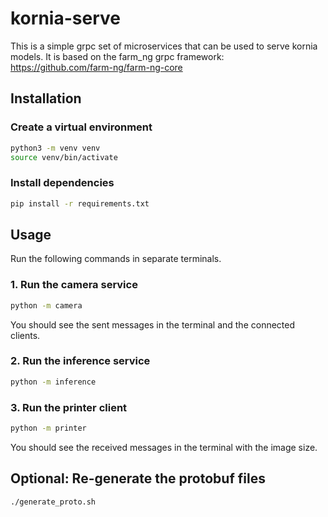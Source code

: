 # kornia-serve

This is a simple grpc set of microservices that can be used to serve kornia models.
It is based on the farm_ng grpc framework: https://github.com/farm-ng/farm-ng-core

## Installation

### Create a virtual environment

```bash
python3 -m venv venv
source venv/bin/activate
```

### Install dependencies

```bash
pip install -r requirements.txt
```

## Usage

Run the following commands in separate terminals.

### 1. Run the camera service

```bash
python -m camera
```

You should see the sent messages in the terminal and the connected clients.

### 2. Run the inference service

```bash
python -m inference
```

### 3. Run the printer client

```bash
python -m printer
```

You should see the received messages in the terminal with the image size.

## Optional: Re-generate the protobuf files

```bash
./generate_proto.sh
```
